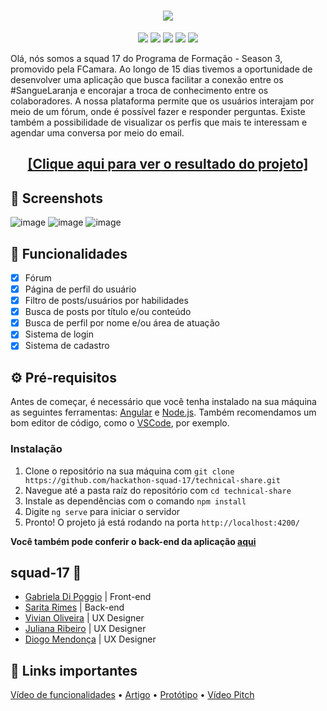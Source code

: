 <h1 align="center"><img src="https://user-images.githubusercontent.com/71384460/163653162-e5df54f6-8933-48de-9dbe-4e1e40f594b8.png"></h1>
<p align="center"> 
  <img src="https://img.shields.io/badge/Angular-DD0031?style=for-the-badge&logo=angular&logoColor=white">
  <img src="https://img.shields.io/badge/Bootstrap-563D7C?style=for-the-badge&logo=bootstrap&logoColor=white">
  <img src="https://img.shields.io/badge/CSS3-1572B6?style=for-the-badge&logo=css3&logoColor=white">
  <img src="https://img.shields.io/badge/HTML5-E34F26?style=for-the-badge&logo=html5&logoColor=white">
  <img src="https://img.shields.io/badge/TypeScript-007ACC?style=for-the-badge&logo=typescript&logoColor=white" 
</p>

<p> Olá, nós somos a squad 17 do Programa de Formação - Season 3, promovido pela FCamara. Ao longo de 15 dias tivemos a oportunidade de desenvolver uma aplicação que busca facilitar a conexão entre os #SangueLaranja e encorajar a troca de conhecimento entre os colaboradores. A nossa plataforma permite que os usuários interajam por meio de um fórum, onde é possível fazer e responder perguntas. Existe também a possibilidade de visualizar os perfis que mais te interessam e agendar uma conversa por meio do email. </p>

<h2 align="center"><a href="https://technical-share.vercel.app/">[Clique aqui para ver o resultado do projeto]</a></h2>

## 📸 Screenshots
![image](https://user-images.githubusercontent.com/71384460/163653037-ea3ff93a-f3f7-442b-b869-a292cd211c0f.png)
![image](https://user-images.githubusercontent.com/71384460/163652946-7dc0f15b-c467-4d5c-bf10-24b2f22f07ce.png)
![image](https://user-images.githubusercontent.com/71384460/163653001-ce4834aa-f67f-45fa-88f5-4d6ebb8fd253.png)


## 🚀 Funcionalidades
- [x] Fórum 
- [x] Página de perfil do usuário
- [x] Filtro de posts/usuários por habilidades
- [x] Busca de posts por título e/ou conteúdo
- [x] Busca de perfil por nome e/ou área de atuação 
- [x] Sistema de login
- [x] Sistema de cadastro

## ⚙️ Pré-requisitos
Antes de começar, é necessário que você tenha instalado na sua máquina as seguintes ferramentas: [Angular](https://angular.io/) e [Node.js](https://nodejs.org/en/). Também recomendamos um bom editor de código, como o [VSCode](https://code.visualstudio.com/), por exemplo.

### Instalação
1. Clone o repositório na sua máquina com `git clone https://github.com/hackathon-squad-17/technical-share.git`
2. Navegue até a pasta raíz do repositório com `cd technical-share`
3. Instale as dependências com o comando `npm install`
4. Digite `ng serve` para iniciar o servidor
5. Pronto! O projeto já está rodando na porta `http://localhost:4200/`

**Você também pode conferir o back-end da aplicação [aqui](https://github.com/hackathon-squad-17/back)**

## squad-17 🧡
- [Gabriela Di Poggio](https://www.linkedin.com/in/gabriela-di-poggio/) | Front-end
- [Sarita Rimes](https://www.linkedin.com/in/saritarimes/) | Back-end
- [Vivian Oliveira](https://www.linkedin.com/in/vivian-oliveira-556033207/) | UX Designer
- [Juliana Ribeiro](https://www.linkedin.com/in/juliana-ros/) | UX Designer
- [Diogo Mendonça](https://www.linkedin.com/in/mendoncadiogo/) | UX Designer

## 📎 Links importantes
[Vídeo de funcionalidades](https://www.youtube.com/watch?v=9hT5PXutAII&ab_channel=VivianOliveira) • [Artigo](https://medium.com/@juliana.ros/techinical-share-plataforma-de-aprendizado-e-crescimento-m%C3%BAtuo-para-profissionais-da-fcamara-a3f7ed93e8a0) • [Protótipo](https://www.figma.com/file/b1r7hsTAaQNJwr8jLNYnZf/Squad-17---Technical-Share?node-id=743%3A21517) • [Vídeo Pitch](https://www.youtube.com/watch?v=9WcrornzdsE&ab_channel=VivianOliveira)
